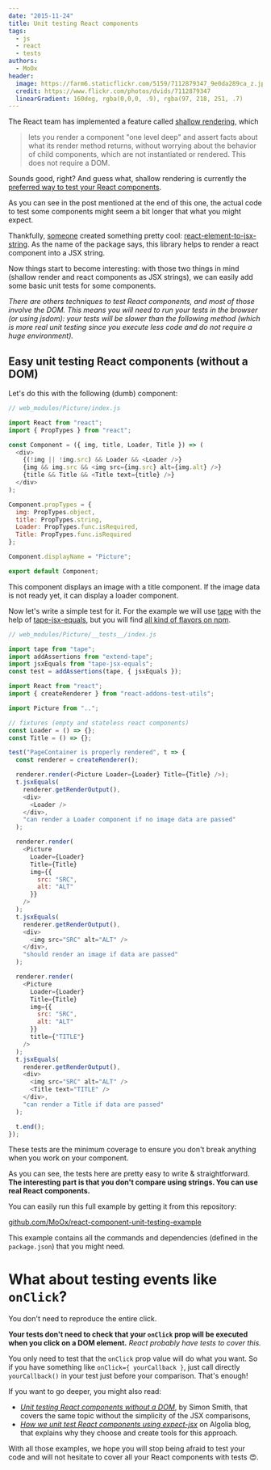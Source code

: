 ```yaml
---
date: "2015-11-24"
title: Unit testing React components
tags:
  - js
  - react
  - tests
authors:
  - MoOx
header:
  image: https://farm6.staticflickr.com/5159/7112879347_9e0da289ca_z.jpg
  credit: https://www.flickr.com/photos/dvids/7112879347
  linearGradient: 160deg, rgba(0,0,0, .9), rgba(97, 218, 251, .7)
---
```


The React team has implemented a feature called [shallow
rendering](http://facebook.github.io/react/docs/test-utils.html#shallow-rendering),
which

> lets you render a component "one level deep" and assert facts about what its
> render method returns, without worrying about the behavior of child
> components, which are not instantiated or rendered. This does not require a
> DOM.

Sounds good, right? And guess what, shallow rendering is currently the
[preferred way to test your React
components](https://discuss.reactjs.org/t/whats-the-prefered-way-to-test-react-js-components/26).

As you can see in the post mentioned at the end of this one, the actual code to
test some components might seem a bit longer that what you might expect.

Thankfully, [someone](https://github.com/vvo) created something pretty cool:
[react-element-to-jsx-string](https://github.com/algolia/react-element-to-jsx-string).
As the name of the package says, this library helps to render a react component
into a JSX string.

Now things start to become interesting: with those two things in mind (shallow
render and react components as JSX strings), we can easily add some basic unit
tests for some components.

_There are others techniques to test React components, and most of those involve
the DOM. This means you will need to run your tests in the browser (or using
jsdom): your tests will be slower than the following method (which is more real
unit testing since you execute less code and do not require a huge
environment)._

## Easy unit testing React components (without a DOM)

Let's do this with the following (dumb) component:

```js
// web_modules/Picture/index.js

import React from "react";
import { PropTypes } from "react";

const Component = ({ img, title, Loader, Title }) => (
  <div>
    {(!img || !img.src) && Loader && <Loader />}
    {img && img.src && <img src={img.src} alt={img.alt} />}
    {title && Title && <Title text={title} />}
  </div>
);

Component.propTypes = {
  img: PropTypes.object,
  title: PropTypes.string,
  Loader: PropTypes.func.isRequired,
  Title: PropTypes.func.isRequired
};

Component.displayName = "Picture";

export default Component;
```

This component displays an image with a title component. If the image data is
not ready yet, it can display a loader component.

Now let's write a simple test for it. For the example we will use
[tape](https://medium.com/javascript-scene/why-i-use-tape-instead-of-mocha-so-should-you-6aa105d8eaf4)
with the help of [tape-jsx-equals](https://github.com/atabel/tape-jsx-equals),
but you will find [all kind of flavors on
npm](https://www.npmjs.com/search?q=expect+jsx).

```js
// web_modules/Picture/__tests__/index.js

import tape from "tape";
import addAssertions from "extend-tape";
import jsxEquals from "tape-jsx-equals";
const test = addAssertions(tape, { jsxEquals });

import React from "react";
import { createRenderer } from "react-addons-test-utils";

import Picture from "..";

// fixtures (empty and stateless react components)
const Loader = () => {};
const Title = () => {};

test("PageContainer is properly rendered", t => {
  const renderer = createRenderer();

  renderer.render(<Picture Loader={Loader} Title={Title} />);
  t.jsxEquals(
    renderer.getRenderOutput(),
    <div>
      <Loader />
    </div>,
    "can render a Loader component if no image data are passed"
  );

  renderer.render(
    <Picture
      Loader={Loader}
      Title={Title}
      img={{
        src: "SRC",
        alt: "ALT"
      }}
    />
  );
  t.jsxEquals(
    renderer.getRenderOutput(),
    <div>
      <img src="SRC" alt="ALT" />
    </div>,
    "should render an image if data are passed"
  );

  renderer.render(
    <Picture
      Loader={Loader}
      Title={Title}
      img={{
        src: "SRC",
        alt: "ALT"
      }}
      title={"TITLE"}
    />
  );
  t.jsxEquals(
    renderer.getRenderOutput(),
    <div>
      <img src="SRC" alt="ALT" />
      <Title text="TITLE" />
    </div>,
    "can render a Title if data are passed"
  );

  t.end();
});
```

These tests are the minimum coverage to ensure you don't break anything when you
work on your component.

As you can see, the tests here are pretty easy to write & straightforward.\
**The interesting part is that you don't compare using strings. You can use real
React components.**

You can easily run this full example by getting it from this repository:

[github.com/MoOx/react-component-unit-testing-example](https://github.com/MoOx/react-component-unit-testing-example)

This example contains all the commands and dependencies (defined in the
`package.json`) that you might need.

# What about testing events like `onClick`?

You don't need to reproduce the entire click.

**Your tests don't need to check that your `onClick` prop will be executed when
you click on a DOM element.** _React probably have tests to cover this._

You only need to test that the `onClick` prop value will do what you want. So if
you have something like `onClick={ yourCallback }`, just call directly
`yourCallback()` in your test just before your comparison. That's enough!

If you want to go deeper, you might also read:

* [_Unit testing React components without a
  DOM_](http://simonsmith.io/unit-testing-react-components-without-a-dom/), by
  Simon Smith, that covers the same topic without the simplicity of the JSX
  comparisons,
* [_How we unit test React components using
  expect-jsx_](https://blog.algolia.com/how-we-unit-test-react-components-using-expect-jsx/)
  on Algolia blog, that explains why they choose and create tools for this
  approach.

With all those examples, we hope you will stop being afraid to test your code
and will not hesitate to cover all your React components with tests 😍.
